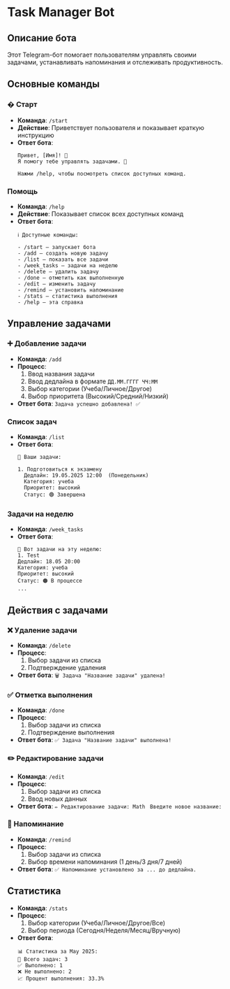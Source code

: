 # Task Manager Bot

##  Описание бота
Этот Telegram-бот помогает пользователям управлять своими задачами, устанавливать напоминания и отслеживать продуктивность.

## Основные команды

### � Старт
- **Команда**: `/start`
- **Действие**: Приветствует пользователя и показывает краткую инструкцию
- **Ответ бота**:
  ```
  Привет, [Имя]! 👋  
  Я помогу тебе управлять задачами. 🎯  

  Нажми /help, чтобы посмотреть список доступных команд.
  ```

### Помощь
- **Команда**: `/help`
- **Действие**: Показывает список всех доступных команд
- **Ответ бота**:
  ```
  ℹ️ Доступные команды:  

  - /start — запускает бота  
  - /add — создать новую задачу  
  - /list — показать все задачи  
  - /week_tasks — задачи на неделю  
  - /delete — удалить задачу  
  - /done — отметить как выполненную  
  - /edit — изменить задачу  
  - /remind — установить напоминание  
  - /stats — статистика выполнения  
  - /help — эта справка  
  ```

## Управление задачами

### ➕ Добавление задачи
- **Команда**: `/add`
- **Процесс**:
  1. Ввод названия задачи
  2. Ввод дедлайна в формате `ДД.ММ.ГГГГ ЧЧ:ММ`
  3. Выбор категории (Учеба/Личное/Другое)
  4. Выбор приоритета (Высокий/Средний/Низкий)
- **Ответ бота**: `Задача успешно добавлена! ✅`

### Список задач
- **Команда**: `/list`
- **Ответ бота**:
  ```
  📌 Ваши задачи:  

  1. Подготовиться к экзамену  
    Дедлайн: 19.05.2025 12:00  (Понедельник)
    Категория: учеба
    Приоритет: высокий
    Статус: 🟢 Завершена
  ```

### Задачи на неделю
- **Команда**: `/week_tasks`
- **Ответ бота**:
  ```
  📅 Вот задачи на эту неделю:
  1. Test
  Дедлайн: 18.05 20:00
  Категория: учеба
  Приоритет: высокий
  Статус: 🟠 В процессе
  ...
  ```

##  Действия с задачами

### ❌ Удаление задачи
- **Команда**: `/delete`
- **Процесс**:
  1. Выбор задачи из списка
  2. Подтверждение удаления
- **Ответ бота**: `🗑️ Задача "Название задачи" удалена!`

### ✅ Отметка выполнения
- **Команда**: `/done`
- **Процесс**:
  1. Выбор задачи из списка
  2. Подтверждение выполнения
- **Ответ бота**: `✅ Задача "Название задачи" выполнена!`

### ✏️ Редактирование задачи
- **Команда**: `/edit`
- **Процесс**:
  1. Выбор задачи из списка
  2. Ввод новых данных
- **Ответ бота**: 
    `✏️ Редактирование задачи: Math `
    `Введите новое название:`

### 🔔 Напоминание
- **Команда**: `/remind`
- **Процесс**:
  1. Выбор задачи из списка
  2. Выбор времени напоминания (1 день/3 дня/7 дней)
- **Ответ бота**: `✅ Напоминание установлено за ... до дедлайна.`

## Статистика
- **Команда**: `/stats`
- **Процесс**:
  1. Выбор категории (Учеба/Личное/Другое/Все)
  2. Выбор периода (Сегодня/Неделя/Месяц/Вручную)
- **Ответ бота**:
  ```
  📊 Статистика за May 2025:
  📌 Всего задач: 3
  ✅ Выполнено: 1
  ❌ Не выполнено: 2
  📈 Процент выполнения: 33.3%
  ```
